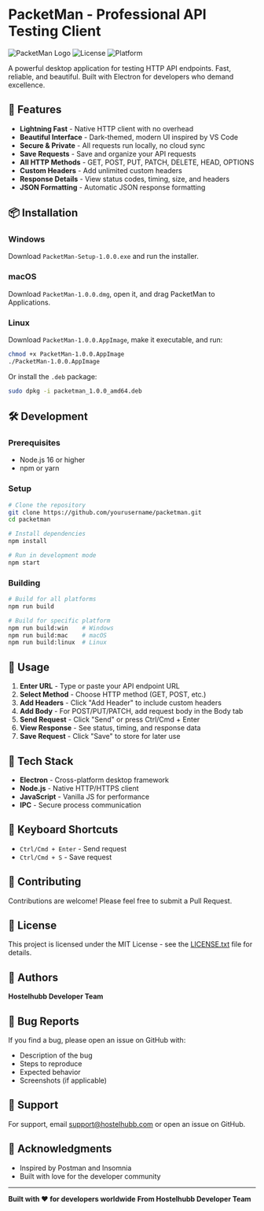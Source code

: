 # PacketMan - Professional API Testing Client

![PacketMan Logo](https://img.shields.io/badge/PacketMan-v1.0.0-blue)
![License](https://img.shields.io/badge/license-MIT-green)
![Platform](https://img.shields.io/badge/platform-Windows%20%7C%20macOS%20%7C%20Linux-lightgrey)

A powerful desktop application for testing HTTP API endpoints. Fast, reliable, and beautiful. Built with Electron for developers who demand excellence.

## 🚀 Features

- **Lightning Fast** - Native HTTP client with no overhead
- **Beautiful Interface** - Dark-themed, modern UI inspired by VS Code
- **Secure & Private** - All requests run locally, no cloud sync
- **Save Requests** - Save and organize your API requests
- **All HTTP Methods** - GET, POST, PUT, PATCH, DELETE, HEAD, OPTIONS
- **Custom Headers** - Add unlimited custom headers
- **Response Details** - View status codes, timing, size, and headers
- **JSON Formatting** - Automatic JSON response formatting

## 📦 Installation

### Windows
Download `PacketMan-Setup-1.0.0.exe` and run the installer.

### macOS
Download `PacketMan-1.0.0.dmg`, open it, and drag PacketMan to Applications.

### Linux
Download `PacketMan-1.0.0.AppImage`, make it executable, and run:
```bash
chmod +x PacketMan-1.0.0.AppImage
./PacketMan-1.0.0.AppImage
```

Or install the `.deb` package:
```bash
sudo dpkg -i packetman_1.0.0_amd64.deb
```

## 🛠️ Development

### Prerequisites
- Node.js 16 or higher
- npm or yarn

### Setup
```bash
# Clone the repository
git clone https://github.com/yourusername/packetman.git
cd packetman

# Install dependencies
npm install

# Run in development mode
npm start
```

### Building

```bash
# Build for all platforms
npm run build

# Build for specific platform
npm run build:win    # Windows
npm run build:mac    # macOS
npm run build:linux  # Linux
```

## 🎯 Usage

1. **Enter URL** - Type or paste your API endpoint URL
2. **Select Method** - Choose HTTP method (GET, POST, etc.)
3. **Add Headers** - Click "Add Header" to include custom headers
4. **Add Body** - For POST/PUT/PATCH, add request body in the Body tab
5. **Send Request** - Click "Send" or press Ctrl/Cmd + Enter
6. **View Response** - See status, timing, and response data
7. **Save Request** - Click "Save" to store for later use

## 🔧 Tech Stack

- **Electron** - Cross-platform desktop framework
- **Node.js** - Native HTTP/HTTPS client
- **JavaScript** - Vanilla JS for performance
- **IPC** - Secure process communication

## 📝 Keyboard Shortcuts

- `Ctrl/Cmd + Enter` - Send request
- `Ctrl/Cmd + S` - Save request

## 🤝 Contributing

Contributions are welcome! Please feel free to submit a Pull Request.

## 📄 License

This project is licensed under the MIT License - see the [LICENSE.txt](LICENSE.txt) file for details.

## 👥 Authors

**Hostelhubb Developer Team**

## 🐛 Bug Reports

If you find a bug, please open an issue on GitHub with:
- Description of the bug
- Steps to reproduce
- Expected behavior
- Screenshots (if applicable)

## 💬 Support

For support, email support@hostelhubb.com or open an issue on GitHub.

## 🌟 Acknowledgments

- Inspired by Postman and Insomnia
- Built with love for the developer community

---

**Built with ❤️ for developers worldwide**
**From Hostelhubb Developer Team**

